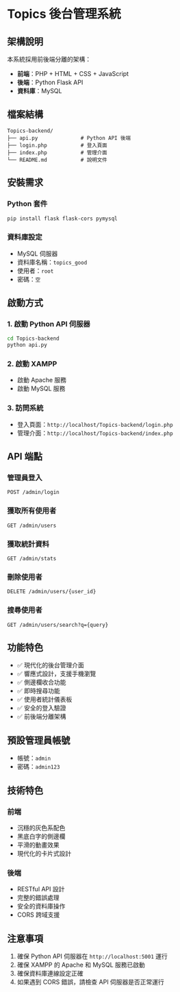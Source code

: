 # Topics 後台管理系統

## 架構說明

本系統採用前後端分離的架構：

- **前端**：PHP + HTML + CSS + JavaScript
- **後端**：Python Flask API
- **資料庫**：MySQL

## 檔案結構

```
Topics-backend/
├── api.py              # Python API 後端
├── login.php           # 登入頁面
├── index.php           # 管理介面
└── README.md           # 說明文件
```

## 安裝需求

### Python 套件
```bash
pip install flask flask-cors pymysql
```

### 資料庫設定
- MySQL 伺服器
- 資料庫名稱：`topics_good`
- 使用者：`root`
- 密碼：`空`

## 啟動方式

### 1. 啟動 Python API 伺服器
```bash
cd Topics-backend
python api.py
```

### 2. 啟動 XAMPP
- 啟動 Apache 服務
- 啟動 MySQL 服務

### 3. 訪問系統
- 登入頁面：`http://localhost/Topics-backend/login.php`
- 管理介面：`http://localhost/Topics-backend/index.php`

## API 端點

### 管理員登入
```
POST /admin/login
```

### 獲取所有使用者
```
GET /admin/users
```

### 獲取統計資料
```
GET /admin/stats
```

### 刪除使用者
```
DELETE /admin/users/{user_id}
```

### 搜尋使用者
```
GET /admin/users/search?q={query}
```

## 功能特色

- ✅ 現代化的後台管理介面
- ✅ 響應式設計，支援手機瀏覽
- ✅ 側邊欄收合功能
- ✅ 即時搜尋功能
- ✅ 使用者統計儀表板
- ✅ 安全的登入驗證
- ✅ 前後端分離架構

## 預設管理員帳號

- 帳號：`admin`
- 密碼：`admin123`

## 技術特色

### 前端
- 沉穩的灰色系配色
- 黑底白字的側邊欄
- 平滑的動畫效果
- 現代化的卡片式設計

### 後端
- RESTful API 設計
- 完整的錯誤處理
- 安全的資料庫操作
- CORS 跨域支援

## 注意事項

1. 確保 Python API 伺服器在 `http://localhost:5001` 運行
2. 確保 XAMPP 的 Apache 和 MySQL 服務已啟動
3. 確保資料庫連線設定正確
4. 如果遇到 CORS 錯誤，請檢查 API 伺服器是否正常運行 
